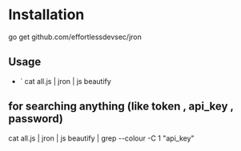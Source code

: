 
# Installation

go get github.com/effortlessdevsec/jron

##  Usage
- ` cat all.js | jron | js beautify 

##  for searching anything (like token , api_key , password)

  cat all.js | jron | js beautify | grep --colour -C 1 "api_key"

